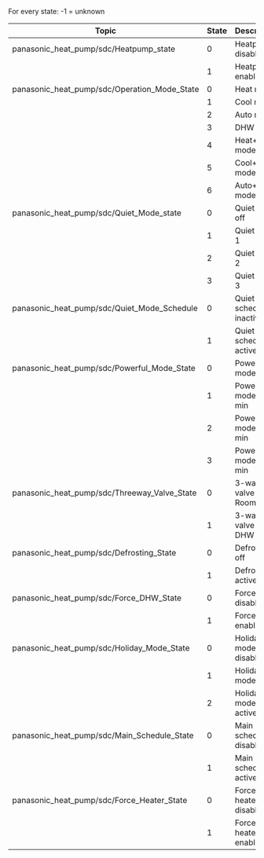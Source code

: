 For every state: -1 = unknown 

| Topic | State | Description |
| ----- | ---- | ----- |
|panasonic_heat_pump/sdc/Heatpump_state | 0 | Heatpump disabled |
| | 1 | Heatpump enabled |
|panasonic_heat_pump/sdc/Operation_Mode_State | 0 | Heat mode |
|	| 1 | Cool mode |
|	| 2 | Auto mode |
|	| 3 | DHW mode |
|	| 4 | Heat+DHW mode |
|	| 5 | Cool+DHW mode |
|	| 6 | Auto+DHW mode |
|panasonic_heat_pump/sdc/Quiet_Mode_state	| 0 | Quiet mode off |
|	| 1 | Quiet mode 1 |
|	| 2 | Quiet mode 2 |
|	| 3 | Quiet mode 3 |
|panasonic_heat_pump/sdc/Quiet_Mode_Schedule	| 0 | Quiet mode schedule inactive |
|	| 1 | Quiet mode schedule active |
|panasonic_heat_pump/sdc/Powerful_Mode_State	| 0 | Powerful mode off |
|	| 1 | Powerful mode 30 min |
|	| 2 | Powerful mode 60 min |
|	| 3 | Powerful mode 90 min |
|panasonic_heat_pump/sdc/Threeway_Valve_State	| 0 | 3-way valve on Room |
| | 1 | 3-way valve on DHW Tank 
|panasonic_heat_pump/sdc/Defrosting_State	| 0 | Defrosting off |
| | 1 | Defrosting active |
|panasonic_heat_pump/sdc/Force_DHW_State | 0 | Force DHW disabled |
| | 1 | Force DHW enabled |
|panasonic_heat_pump/sdc/Holiday_Mode_State | 0 | Holiday mode disabled |
| | 1 | Holiday mode set |
| | 2 | Holiday mode active |
|panasonic_heat_pump/sdc/Main_Schedule_State | 0 | Main schedule disabled |
| | 1 | Main schedule active |
|panasonic_heat_pump/sdc/Force_Heater_State | 0 | Force heater disabled |
| | 1 | Force heater enabled |

